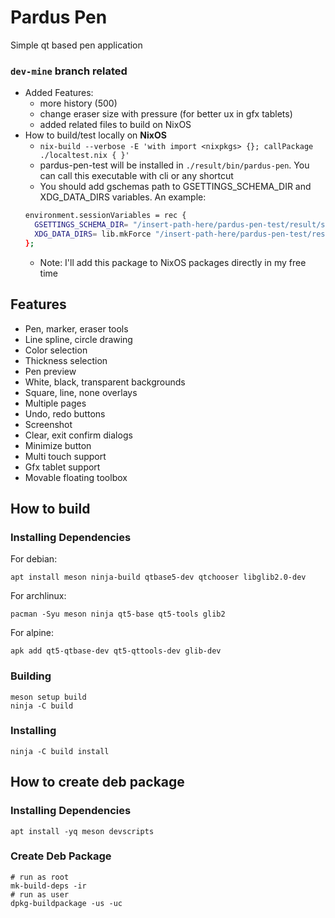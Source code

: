 # Pardus Pen
Simple qt based pen application

### `dev-mine` branch related
* Added Features:
  * more history (500)
  * change eraser size with pressure (for better ux in gfx tablets)
  * added related files to build on NixOS
* How to build/test locally on **NixOS**
  * `nix-build --verbose -E 'with import <nixpkgs> {}; callPackage ./localtest.nix { }'`
  * pardus-pen-test will be installed in `./result/bin/pardus-pen`. You can call this executable with cli or any shortcut
  * You should add gschemas path to GSETTINGS_SCHEMA_DIR and XDG_DATA_DIRS variables. An example:
  ```bash
  environment.sessionVariables = rec {
    GSETTINGS_SCHEMA_DIR= "/insert-path-here/pardus-pen-test/result/share/gsettings-schemas/pardus-pen-test-4.0.0/glib-2.0/schemas";
    XDG_DATA_DIRS= lib.mkForce "/insert-path-here/pardus-pen-test/result/share/gsettings-schemas/pardus-pen-test-4.0.0/glib-2.0/schemas";
  };
  ```
  * Note: I'll add this package to NixOS packages directly in my free time

## Features
* Pen, marker, eraser tools
* Line spline, circle drawing
* Color selection
* Thickness selection
* Pen preview
* White, black, transparent backgrounds
* Square, line, none overlays
* Multiple pages
* Undo, redo buttons
* Screenshot
* Clear, exit confirm dialogs
* Minimize button
* Multi touch support
* Gfx tablet support
* Movable floating toolbox

## How to build
### Installing Dependencies
For debian:

`apt install meson ninja-build qtbase5-dev qtchooser libglib2.0-dev`

For archlinux:

`pacman -Syu meson ninja qt5-base qt5-tools glib2`

For alpine:

`apk add qt5-qtbase-dev qt5-qttools-dev glib-dev`

### Building
```
meson setup build
ninja -C build
```

### Installing
```
ninja -C build install
```

## How to create deb package
### Installing Dependencies
```
apt install -yq meson devscripts
```
### Create Deb Package
```
# run as root
mk-build-deps -ir
# run as user
dpkg-buildpackage -us -uc
```
